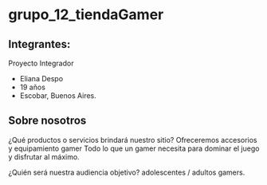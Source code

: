 # grupo_12_tiendaGamer
## Integrantes:
Proyecto Integrador
 
- Eliana Despo
- 19 años
- Escobar, Buenos Aires.


## Sobre nosotros
¿Qué productos o servicios brindará nuestro sitio? 
Ofreceremos accesorios y equipamiento gamer
Todo lo que un gamer necesita para dominar el juego y disfrutar al máximo.

¿Quién será nuestra audiencia
objetivo?
adolescentes / adultos gamers.
